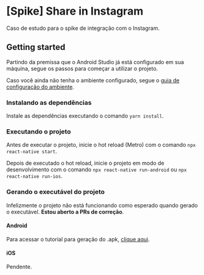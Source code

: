 # \[Spike\] Share in Instagram

Caso de estudo para o spike de integração com o Instagram.

## Getting started

Partindo da premissa que o Android Studio já está configurado em sua máquina, segue os passos para começar a utilizar o projeto.

Caso você ainda não tenha o ambiente configurado, segue o [guia de configuração do ambiente](https://reactnative.dev/docs/environment-setup).

### Instalando as dependências

Instale as dependências executando o comando `yarn install`.

### Executando o projeto

Antes de executar o projeto, inicie o hot reload (Metro) com o comando `npx react-native start`.

Depois de executado o hot reload, inicie o projeto em modo de desenvolvimento com o comando `npx react-native run-android` ou `npx react-native run-ios`.

### Gerando o executável do projeto

Infelizmente o projeto não está funcionando como esperado quando gerado o executável. **Estou aberto a PRs de correção**.

#### Android

Para acessar o tutorial para geração do .apk, [clique aqui](https://instamobile.io/android-development/generate-react-native-release-build-android/).

#### iOS

Pendente.
